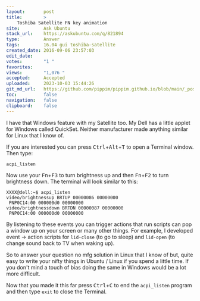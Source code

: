 ```yaml
---
layout:       post
title:        >
    Toshiba Satellite FN key animation
site:         Ask Ubuntu
stack_url:    https://askubuntu.com/q/821894
type:         Answer
tags:         16.04 gui toshiba-satellite
created_date: 2016-09-06 23:57:03
edit_date:    
votes:        "1 "
favorites:    
views:        "1,076 "
accepted:     Accepted
uploaded:     2023-10-03 15:44:26
git_md_url:   https://github.com/pippim/pippim.github.io/blob/main/_posts/2016/2016-09-06-Toshiba-Satellite-FN-key-animation.md
toc:          false
navigation:   false
clipboard:    false
---
```


I have that Windows feature with my Satellite too. My Dell has a little applet for Windows called QuickSet. Neither manufacturer made anything similar for Linux that I know of.

If you are interested you can press <kbd>Ctrl</kbd>+<kbd>Alt</kbd>+<kbd>T</kbd> to open a Terminal window. Then type:

``` 
acpi_listen
```

Now use your <kbd>Fn</kbd>+<kbd>F3</kbd> to turn brightness up and then <kbd>Fn</kbd>+<kbd>F2</kbd> to turn brightness down. The terminal will look similar to this:

``` 
XXXX@dell:~$ acpi_listen
video/brightnessup BRTUP 00000086 00000000
 PNP0C14:00 000000d0 00000000
video/brightnessdown BRTDN 00000087 00000000
 PNP0C14:00 000000d0 00000000
```

By listening to these events you can trigger actions that run scripts can pop a window up on your screen or many other things. For example, I developed event -> action scripts for `lid-close` (to go to sleep) and `lid-open` (to change sound back to TV when waking up).

So to answer your question no mfg solution in Linux that I know of but, quite easy to write your nifty things in Ubuntu / Linux if you spend a little time. If you don't mind a touch of bias doing the same in Windows would be a lot more difficult.

Now that you made it this far press <kbd>Ctrl</kbd>+<kbd>C</kbd> to end the `acpi_listen` program and then type `exit` to close the Terminal.
